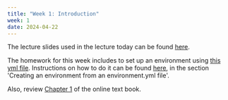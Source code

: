 ```yaml
---
title: "Week 1: Introduction"
week: 1
date: 2024-04-22
---
```


<!-- <a href="" target="_blank">link</a> -->
<!-- <a href="https://tudelft-citg.github.io/HOS-prob-design/unlisted/assignment.html" target="_blank">Start HW 1</a> -->

The lecture slides used in the lecture today can be found [here](https://github.com/TUDelft-CITG/HOS-prob-design-25/blob/main/assets/lecture_slides/01_lecture_2025.pdf). 

The homework for this week includes to set up an environment using [this yml file](https://github.com/TUDelft-CITG/HOS-prob-design-25/blob/main/assets/environment/prob_design_25.yml). Instructions on how to do it can be found [here](https://docs.conda.io/projects/conda/en/latest/user-guide/tasks/manage-environments.html), in the section 'Creating an environment from an environment.yml file'.

Also, review [Chapter 1](https://teachbooks.tudelft.nl/risk-reliability/prob-design/overview.html) of the online text book.
